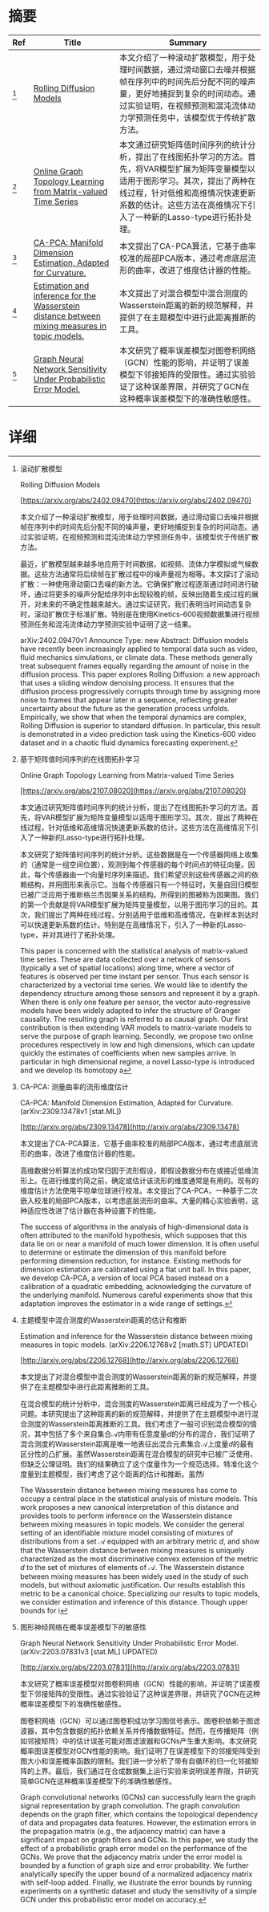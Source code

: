 # 摘要

| Ref | Title | Summary |
| --- | --- | --- |
| [^1] | [Rolling Diffusion Models](https://arxiv.org/abs/2402.09470) | 本文介绍了一种滚动扩散模型，用于处理时间数据，通过滑动窗口去噪并根据帧在序列中的时间先后分配不同的噪声量，更好地捕捉到复杂的时间动态。通过实验证明，在视频预测和混沌流体动力学预测任务中，该模型优于传统扩散方法。 |
| [^2] | [Online Graph Topology Learning from Matrix-valued Time Series](https://arxiv.org/abs/2107.08020) | 本文通过研究矩阵值时间序列的统计分析，提出了在线图拓扑学习的方法。首先，将VAR模型扩展为矩阵变量模型以适用于图形学习。其次，提出了两种在线过程，针对低维和高维情况快速更新系数的估计。这些方法在高维情况下引入了一种新的Lasso-type进行拓扑处理。 |
| [^3] | [CA-PCA: Manifold Dimension Estimation, Adapted for Curvature.](http://arxiv.org/abs/2309.13478) | 本文提出了CA-PCA算法，它基于曲率校准的局部PCA版本，通过考虑底层流形的曲率，改进了维度估计器的性能。 |
| [^4] | [Estimation and inference for the Wasserstein distance between mixing measures in topic models.](http://arxiv.org/abs/2206.12768) | 本文提出了对混合模型中混合测度的Wasserstein距离的新的规范解释，并提供了在主题模型中进行此距离推断的工具。 |
| [^5] | [Graph Neural Network Sensitivity Under Probabilistic Error Model.](http://arxiv.org/abs/2203.07831) | 本文研究了概率误差模型对图卷积网络（GCN）性能的影响，并证明了误差模型下邻接矩阵的受限性。通过实验验证了这种误差界限，并研究了GCN在这种概率误差模型下的准确性敏感性。 |

# 详细

[^1]: 滚动扩散模型

    Rolling Diffusion Models

    [https://arxiv.org/abs/2402.09470](https://arxiv.org/abs/2402.09470)

    本文介绍了一种滚动扩散模型，用于处理时间数据，通过滑动窗口去噪并根据帧在序列中的时间先后分配不同的噪声量，更好地捕捉到复杂的时间动态。通过实验证明，在视频预测和混沌流体动力学预测任务中，该模型优于传统扩散方法。

    

    最近，扩散模型越来越多地应用于时间数据，如视频、流体力学模拟或气候数据。这些方法通常将后续帧在扩散过程中的噪声量视为相等。本文探讨了滚动扩散：一种使用滑动窗口去噪的新方法。它确保扩散过程逐渐通过时间进行破坏，通过将更多的噪声分配给序列中出现较晚的帧，反映出随着生成过程的展开，对未来的不确定性越来越大。通过实证研究，我们表明当时间动态复杂时，滚动扩散优于标准扩散。特别是在使用Kinetics-600视频数据集进行视频预测任务和混沌流体动力学预测实验中证明了这一结果。

    arXiv:2402.09470v1 Announce Type: new  Abstract: Diffusion models have recently been increasingly applied to temporal data such as video, fluid mechanics simulations, or climate data. These methods generally treat subsequent frames equally regarding the amount of noise in the diffusion process. This paper explores Rolling Diffusion: a new approach that uses a sliding window denoising process. It ensures that the diffusion process progressively corrupts through time by assigning more noise to frames that appear later in a sequence, reflecting greater uncertainty about the future as the generation process unfolds. Empirically, we show that when the temporal dynamics are complex, Rolling Diffusion is superior to standard diffusion. In particular, this result is demonstrated in a video prediction task using the Kinetics-600 video dataset and in a chaotic fluid dynamics forecasting experiment.
    
[^2]: 基于矩阵值时间序列的在线图拓扑学习

    Online Graph Topology Learning from Matrix-valued Time Series

    [https://arxiv.org/abs/2107.08020](https://arxiv.org/abs/2107.08020)

    本文通过研究矩阵值时间序列的统计分析，提出了在线图拓扑学习的方法。首先，将VAR模型扩展为矩阵变量模型以适用于图形学习。其次，提出了两种在线过程，针对低维和高维情况快速更新系数的估计。这些方法在高维情况下引入了一种新的Lasso-type进行拓扑处理。

    

    本文研究了矩阵值时间序列的统计分析。这些数据是在一个传感器网络上收集的（通常是一组空间位置），观测到每个传感器的每个时间点的特征向量。因此，每个传感器由一个向量时序列来描述。我们希望识别这些传感器之间的依赖结构，并用图形来表示它。当每个传感器只有一个特征时，矢量自回归模型已被广泛应用于推断格兰杰因果关系的结构。所得到的图被称为因果图。我们的第一个贡献是将VAR模型扩展为矩阵变量模型，以用于图形学习的目的。其次，我们提出了两种在线过程，分别适用于低维和高维情况，在新样本到达时可以快速更新系数的估计。特别是在高维情况下，引入了一种新的Lasso-type，并对其进行了拓扑处理。

    This paper is concerned with the statistical analysis of matrix-valued time series. These are data collected over a network of sensors (typically a set of spatial locations) along time, where a vector of features is observed per time instant per sensor. Thus each sensor is characterized by a vectorial time series. We would like to identify the dependency structure among these sensors and represent it by a graph. When there is only one feature per sensor, the vector auto-regressive models have been widely adapted to infer the structure of Granger causality. The resulting graph is referred to as causal graph. Our first contribution is then extending VAR models to matrix-variate models to serve the purpose of graph learning. Secondly, we propose two online procedures respectively in low and high dimensions, which can update quickly the estimates of coefficients when new samples arrive. In particular in high dimensional regime, a novel Lasso-type is introduced and we develop its homotopy a
    
[^3]: CA-PCA: 测量曲率的流形维度估计

    CA-PCA: Manifold Dimension Estimation, Adapted for Curvature. (arXiv:2309.13478v1 [stat.ML])

    [http://arxiv.org/abs/2309.13478](http://arxiv.org/abs/2309.13478)

    本文提出了CA-PCA算法，它基于曲率校准的局部PCA版本，通过考虑底层流形的曲率，改进了维度估计器的性能。

    

    高维数据分析算法的成功常归因于流形假设，即假设数据分布在或接近低维流形上。在进行维度约简之前，确定或估计该流形的维度通常是有用的。现有的维度估计方法使用平坦单位球进行校准。本文提出了CA-PCA，一种基于二次嵌入校准的局部PCA版本，以考虑底层流形的曲率。大量的精心实验表明，这种适应性改进了估计器在各种设置下的性能。

    The success of algorithms in the analysis of high-dimensional data is often attributed to the manifold hypothesis, which supposes that this data lie on or near a manifold of much lower dimension. It is often useful to determine or estimate the dimension of this manifold before performing dimension reduction, for instance. Existing methods for dimension estimation are calibrated using a flat unit ball. In this paper, we develop CA-PCA, a version of local PCA based instead on a calibration of a quadratic embedding, acknowledging the curvature of the underlying manifold. Numerous careful experiments show that this adaptation improves the estimator in a wide range of settings.
    
[^4]: 主题模型中混合测度的Wasserstein距离的估计和推断

    Estimation and inference for the Wasserstein distance between mixing measures in topic models. (arXiv:2206.12768v2 [math.ST] UPDATED)

    [http://arxiv.org/abs/2206.12768](http://arxiv.org/abs/2206.12768)

    本文提出了对混合模型中混合测度的Wasserstein距离的新的规范解释，并提供了在主题模型中进行此距离推断的工具。

    

    在混合模型的统计分析中，混合测度的Wasserstein距离已经成为了一个核心问题。本研究提出了这种距离的新的规范解释，并提供了在主题模型中进行混合测度的Wasserstein距离推断的工具。我们考虑了一般可识别混合模型的情况，其中包括了多个来自集合$\mathcal{A}$内带有任意度量$d$的分布的混合，我们证明了混合测度的Wasserstein距离是唯一地表征出混合元素集合$\mathcal{A}$上度量$d$的最有区分性的凸扩展。虽然Wasserstein距离在混合模型的研究中已被广泛使用，但缺乏公理证明。我们的结果确立了这个度量作为一个规范选择。特准化这个度量到主题模型，我们考虑了这个距离的估计和推断。虽然$i$

    The Wasserstein distance between mixing measures has come to occupy a central place in the statistical analysis of mixture models. This work proposes a new canonical interpretation of this distance and provides tools to perform inference on the Wasserstein distance between mixing measures in topic models.  We consider the general setting of an identifiable mixture model consisting of mixtures of distributions from a set $\mathcal{A}$ equipped with an arbitrary metric $d$, and show that the Wasserstein distance between mixing measures is uniquely characterized as the most discriminative convex extension of the metric $d$ to the set of mixtures of elements of $\mathcal{A}$. The Wasserstein distance between mixing measures has been widely used in the study of such models, but without axiomatic justification. Our results establish this metric to be a canonical choice.  Specializing our results to topic models, we consider estimation and inference of this distance. Though upper bounds for i
    
[^5]: 图形神经网络在概率误差模型下的敏感性

    Graph Neural Network Sensitivity Under Probabilistic Error Model. (arXiv:2203.07831v3 [stat.ML] UPDATED)

    [http://arxiv.org/abs/2203.07831](http://arxiv.org/abs/2203.07831)

    本文研究了概率误差模型对图卷积网络（GCN）性能的影响，并证明了误差模型下邻接矩阵的受限性。通过实验验证了这种误差界限，并研究了GCN在这种概率误差模型下的准确性敏感性。

    

    图卷积网络（GCN）可以通过图卷积成功学习图信号表示。图卷积依赖于图滤波器，其中包含数据的拓扑依赖关系并传播数据特征。然而，在传播矩阵（例如邻接矩阵）中的估计误差可能对图滤波器和GCNs产生重大影响。本文研究概率图误差模型对GCN性能的影响。我们证明了在误差模型下的邻接矩阵受到图大小和误差概率函数的限制。我们进一步分析了带有自循环的归一化邻接矩阵的上界。最后，我们通过在合成数据集上运行实验来说明误差界限，并研究简单GCN在这种概率误差模型下的准确性敏感性。

    Graph convolutional networks (GCNs) can successfully learn the graph signal representation by graph convolution. The graph convolution depends on the graph filter, which contains the topological dependency of data and propagates data features. However, the estimation errors in the propagation matrix (e.g., the adjacency matrix) can have a significant impact on graph filters and GCNs. In this paper, we study the effect of a probabilistic graph error model on the performance of the GCNs. We prove that the adjacency matrix under the error model is bounded by a function of graph size and error probability. We further analytically specify the upper bound of a normalized adjacency matrix with self-loop added. Finally, we illustrate the error bounds by running experiments on a synthetic dataset and study the sensitivity of a simple GCN under this probabilistic error model on accuracy.
    

